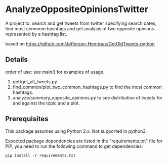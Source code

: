 # AnalyzeOppositeOpinionsTwitter
A project to:
search and get tweets from twitter specifying search dates,
find most commom hashtags and get analysis of two opposite opinions represented by a hashtag list.

based on https://github.com/Jefferson-Henrique/GetOldTweets-python

## Details
order of use:
see main() for examples of usage.
1. get/get_all_tweets.py.
2. find_common/plot_two_common_hashtags.py to find the most common hashtags.
3. analyze/summary_opposite_opinions.py to see distribution of tweets for and against the topic and a plot.
## Prerequisites
This package assumes using Python 2.x. Not supported in python3.

Expected package dependencies are listed in the "requirements.txt" file for PIP, you need to run the following command to get dependencies:
```
pip install -r requirements.txt
```
